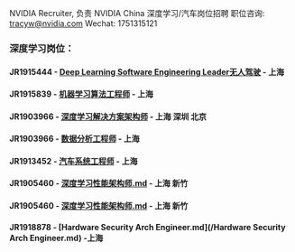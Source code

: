 NVIDIA Recruiter, 负责 NVIDIA China 深度学习/汽车岗位招聘  职位咨询: tracyw@nvidia.com   Wechat: 1751315121

### 深度学习岗位：

#### JR1915444 - [Deep Learning Software Engineering Leader无人驾驶](/Deep_Learning_Software_Engineering_Leader.md) - 上海
#### JR1915839 - [机器学习算法工程师](/机器学习算法工程师.md) - 上海
#### JR1903966 - [深度学习解决方案架构师](/Deep_Learning_Solution_Architect.md) - 上海 深圳 北京
#### JR1903966 - [数据分析工程师](/Senior_Data_Analytics_Software_Engineer.md) - 上海 
#### JR1913452 - [汽车系统工程师](/Automotive_Solution_Engineer.md) - 上海
#### JR1905460 - [深度学习性能架构师.md](/深度学习性能架构师.md) - 上海 新竹
#### JR1905460 - [深度学习性能架构师.md](/深度学习性能架构师.md) - 上海 新竹                                  
#### JR1918878 - [Hardware Security Arch Engineer.md](/Hardware Security Arch Engineer.md) -上海
